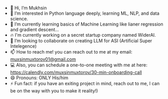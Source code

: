 - 👋 Hi, I’m Mukhsin 
- 👀 I’m interested in Python language deeply, learning ML, NLP, and data science. 
- 🌱 I’m currently learning basics of Machine Learning like lianer regression and gradient descent...
- 🔥 I'm currently working on a secret startup company named WiderAI.
- 💞️ I’m looking to collaborate on creating LLM for ASI (Artificial Super Intelegence) 
- 📫 How to reach me! you can reach out to me at my email: muxsinmuxtorov01@gmail.com
- 💻 Also, you can schedule a one-to-one meeting with me at here: https://calendly.com/muxsinmuxtorov/30-min-onboarding-call 
- 😄 Pronouns: ONLY His/him 
- ⚡ Fun fact: if you have an exiting project in mind, reach out to me, I can be on the way with you to make it reality!)

<!---
Mukhsin0508/Mukhsin0508 is a ✨ special ✨ repository because its `README.md` (this file) appears on your GitHub profile.
You can click the Preview link to take a look at your changes.
--->

